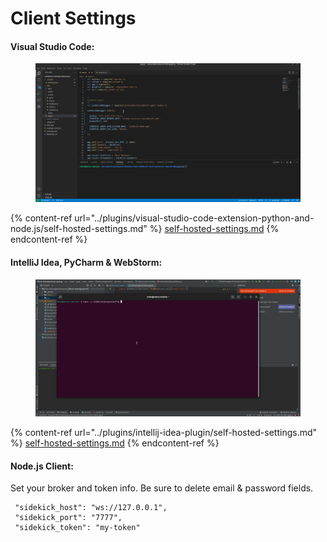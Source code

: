 # Client Settings

#### Visual Studio Code:

<figure><img src="../.gitbook/assets/sidekick-vscode-integration.gif" alt="" /><figcaption></figcaption></figure>

{% content-ref url="../plugins/visual-studio-code-extension-python-and-node.js/self-hosted-settings.md" %}
[self-hosted-settings.md](../plugins/visual-studio-code-extension-python-and-node.js/self-hosted-settings.md)
{% endcontent-ref %}

#### IntelliJ Idea, PyCharm & WebStorm:

<figure><img src="../.gitbook/assets/idea-sidekcik.gif" alt="" /><figcaption></figcaption></figure>

{% content-ref url="../plugins/intellij-idea-plugin/self-hosted-settings.md" %}
[self-hosted-settings.md](../plugins/intellij-idea-plugin/self-hosted-settings.md)
{% endcontent-ref %}

#### Node.js Client:

Set your broker and token info. Be sure to delete email & password fields.

```
 "sidekick_host": "ws://127.0.0.1",
 "sidekick_port": "7777",
 "sidekick_token": "my-token"
```

